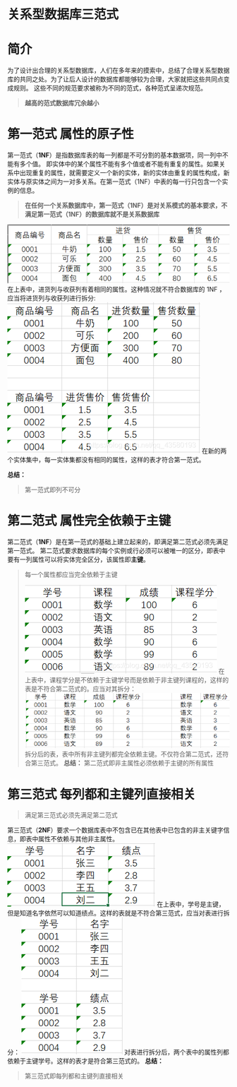 # 关系型数据库三范式

# 简介

为了设计出合理的关系型数据库，人们在多年来的摸索中，总结了合理关系型数据库的共同之处。为了让后人设计的数据库都能够较为合理，大家就把这些共同点变成规则。
这些不同的规范要求被称为不同的范式，各种范式呈递次规范。

> **越高的范式数据库冗余越小**

# 第一范式 属性的原子性

第一范式（**1NF**）是指数据库表的每一列都是不可分割的基本数据项，同一列中不能有多个值。
即实体中的某个属性不能有多个值或者不能有重复的属性。如果关系中出现重复的属性，就需要定义一个新的实体，新的实体由重复的属性构成，新实体与原实体之间为一对多关系。在第一范式（1NF）中表的每一行只包含一个实例的信息。
> **在任何一个关系数据库中，第一范式（1NF）是对关系模式的基本要求，不满足第一范式（1NF）的数据库就不是关系数据库**

![image.png](https://raw.githubusercontent.com/wlynxg/pic/main/2025/06/01/20250601-172401.png)
在上表中，进货列与收获列有着相同的属性。这种情况就不符合数据库的 1NF ，应当将进货列与收获列进行拆分:
![image.png](https://raw.githubusercontent.com/wlynxg/pic/main/2025/06/01/20250601-172410.png)
在新的两个实体集中，每一实体集都没有相同的属性，这样的表才符合第一范式。

**总结：**
> 第一范式即列不可分

# 第二范式 属性完全依赖于主键

第二范式（**1NF**）是在第一范式的基础上建立起来的，即满足第二范式必须先满足第一范式。
第二范式要求数据库的每个实例或行必须可以被唯一的区分，即表中要有一列属性可以将实体完全区分，该属性即**主键**。
> 每一个属性都应当完全依赖于主键
>
> ![image.png](https://raw.githubusercontent.com/wlynxg/pic/main/2025/06/01/20250601-172425.png)
> 在上表中，课程学分是不依赖于主键学号而是依赖于非主键列课程的，这样的表是不符合第二范式的。应当对其拆分：
>![image.png](https://raw.githubusercontent.com/wlynxg/pic/main/2025/06/01/20250601-172435.png)
> 拆分后的表，表中所有非主键列都完全依赖主键。不仅符合第二范式，还符合第三范式。
> **总结：**
> 第二范式即非主属性必须依赖于主键的所有属性

# 第三范式 每列都和主键列直接相关

> 满足第三范式必须先满足第二范式

第三范式（**2NF**）要求一个数据库表中不包含已在其他表中已包含的非主关键字信息，即表中属性不依赖与其他非主属性。
![image.png](https://raw.githubusercontent.com/wlynxg/pic/main/2025/06/01/20250601-172448.png)
在上表中，学号是主键，但是知道名字依然可以知道绩点。这样的表就是不符合第三范式，应当对表进行拆分：
![image.png](https://raw.githubusercontent.com/wlynxg/pic/main/2025/06/01/20250601-172458.png)
对表进行拆分后，两个表中的属性列都依赖于主键学号。这样的表才是符合第三范式的。
**总结：**

> 第三范式即每列都和主键列直接相关